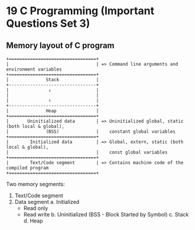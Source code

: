 # 19 C Programming (Important Questions Set 3)

## Memory layout of C program

```
+=================================+
|                                 | => Command line arguments and environment variables
+=================================+
|              Stack              |
+---------------------------------+
|               ↓                 |
|                                 |
|               ↑                 |
+---------------------------------+
|              Heap               |
+=================================+
|       Uninitialized data        | => Uninitialized global, static (both local & global),
|              (BSS)              |    constant global variables
+=================================+
|        Initialized data         | => Global, extern, static (both local & global),
|                                 |    const global variables
+=================================+
|        Text/Code segment        | => Contains machine code of the compiled program
+=================================+
```

Two memory segments:
1. Text/Code segment
2. Data segment
   a. Initialized
      - Read only
      - Read write
   b. Uninitialized (BSS - Block Started by Symbol)
   c. Stack
   d. Heap
